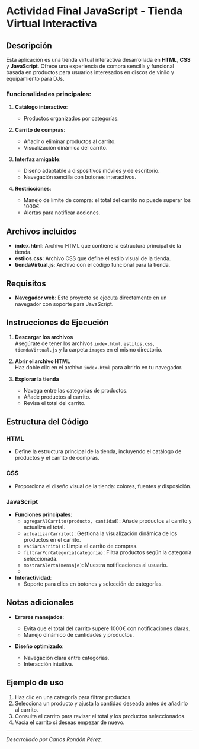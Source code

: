 # Actividad Final JavaScript - Tienda Virtual Interactiva

## Descripción

Esta aplicación es una tienda virtual interactiva desarrollada en **HTML**, **CSS** y **JavaScript**. Ofrece una experiencia de compra sencilla y funcional basada en productos para usuarios interesados en discos de vinilo y equipamiento para DJs.

### Funcionalidades principales:

1. **Catálogo interactivo**:
   - Productos organizados por categorías.
     
2. **Carrito de compras**:
   - Añadir o eliminar productos al carrito.
   - Visualización dinámica del carrito.
     
3. **Interfaz amigable**:
   - Diseño adaptable a dispositivos móviles y de escritorio.
   - Navegación sencilla con botones interactivos.
     
4. **Restricciones**:
   - Manejo de límite de compra: el total del carrito no puede superar los 1000€.
   - Alertas para notificar acciones.

## Archivos incluidos

- **index.html**: Archivo HTML que contiene la estructura principal de la tienda.
- **estilos.css**: Archivo CSS que define el estilo visual de la tienda.
- **tiendaVirtual.js**: Archivo con el código funcional para la tienda.

## Requisitos

- **Navegador web**: Este proyecto se ejecuta directamente en un navegador con soporte para JavaScript.

## Instrucciones de Ejecución

1. **Descargar los archivos**  
   Asegúrate de tener los archivos `index.html`, `estilos.css`, `tiendaVirtual.js` y la carpeta `images` en el mismo directorio.

2. **Abrir el archivo HTML**  
   Haz doble clic en el archivo `index.html` para abrirlo en tu navegador.

3. **Explorar la tienda**  
   - Navega entre las categorías de productos.
   - Añade productos al carrito.
   - Revisa el total del carrito.

## Estructura del Código

### **HTML**
- Define la estructura principal de la tienda, incluyendo el catálogo de productos y el carrito de compras.

### **CSS**
- Proporciona el diseño visual de la tienda: colores, fuentes y disposición.


### **JavaScript**
- **Funciones principales**:
  - `agregarAlCarrito(producto, cantidad)`: Añade productos al carrito y actualiza el total.
  - `actualizarCarrito()`: Gestiona la visualización dinámica de los productos en el carrito.
  - `vaciarCarrito()`: Limpia el carrito de compras.
  - `filtrarPorCategoria(categoria)`: Filtra productos según la categoría seleccionada.
  - `mostrarAlerta(mensaje)`: Muestra notificaciones al usuario.
  - 
- **Interactividad**:
  - Soporte para clics en botones y selección de categorías.

## Notas adicionales

- **Errores manejados**:
  - Evita que el total del carrito supere 1000€ con notificaciones claras.
  - Manejo dinámico de cantidades y productos.

- **Diseño optimizado**:
  - Navegación clara entre categorías.
  - Interacción intuitiva.

## Ejemplo de uso

1. Haz clic en una categoría para filtrar productos.
2. Selecciona un producto y ajusta la cantidad deseada antes de añadirlo al carrito.
3. Consulta el carrito para revisar el total y los productos seleccionados.
4. Vacía el carrito si deseas empezar de nuevo.

---
*Desarrollado por Carlos Rondón Pérez.*
